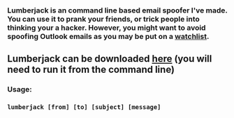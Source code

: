 ### Lumberjack is an command line based email spoofer I've made. You can use it to prank your friends, or trick people into thinking your a hacker. However, you might want to avoid spoofing Outlook emails as you may be put on a [watchlist](https://www.spamhaus.org/pbl/).
## Lumberjack can be downloaded [here](https://github.com/jptr218/lumberjack/raw/main/lumberjack.exe) (you will need to run it from the command line)
### Usage:

### `lumberjack [from] [to] [subject] [message] `
